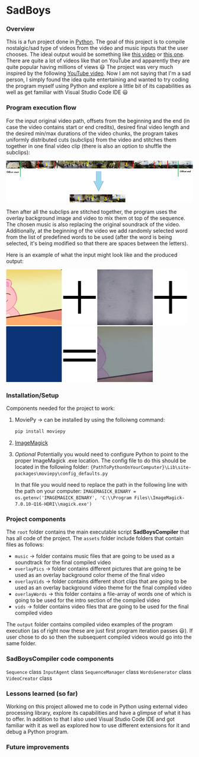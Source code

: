 # SadBoys
### Overview
This is a fun project done in [Python](https://www.python.org/). The goal of this project is to compile nostalgic/sad type of videos from the video and music inputs that the user chooses. The ideal output would be something like [this video](https://www.youtube.com/watch?v=cFpekJ5h1XY&list=RDC02WOL9lLx8&index=4) or [this one](https://www.youtube.com/watch?v=M9Y2p5l6IWU&list=RDC02WOL9lLx8&index=36). There are quite a lot of videos like that on YouTube and apparently they are quite popular having millions of views :smiley: The project was very much inspired by the following [YouTube video](https://www.youtube.com/watch?v=EmZX9fgHoYk).
Now I am not saying that I'm a sad person, I simply found the idea quite entertaining and wanted to try coding the program myself using Python and explore a little bit of its capabilities as well as get familiar with Visual Studio Code IDE :smiley:

### Program execution flow
For the input original video path, offsets from the beginning and the end (in case the video contains start or end credits), desired final video length and the desired min/max durations of the video chunks, the program takes uniformly distributed cuts (subclips) from the video and stitches them together in one final video clip (there is also an option to shuffle the subclips):

![Movie preview subclips diagram](./readme_images/movie_preview.png)

Then after all the subclips are stitched together, the program uses the overlay background image and video to mix them ot top of the sequence. The chosen music is also replacing the original soundrack of the video. Additionally, at the beginning of the video we add randomly selected word from the list of predefined words to be used (after the word is being selected, it's being modified so that there are spaces between the letters).

Here is an example of what the input might look like and the produced output:

![Example video input](./readme_images/input_video_example.gif) ![Plus](./readme_images/plus_sign.png) ![Example overlay video](./readme_images/input_overlay_video_example.gif) ![Plus](./readme_images/plus_sign.png) ![Example overlay background](./readme_images/video_overlay_background.png) ![Equals](./readme_images/equals_sign.png) ![Example video output](./readme_images/output_video_example.gif)

### Installation/Setup
Components needed for the project to work:
1) MoviePy -> can be installed by using the folloiwng command:

    ```sh 
    pip install moviepy
    ```
    
2) [ImageMagick](https://imagemagick.org/)
3) _Optional_
Potentially you would need to configure Python to point to the proper ImageMagick .exe location. The config file to do this should be located in the following folder:
    ```{PathToPythonOnYourComputer}\Lib\site-packages\moviepy\config_defaults.py```
    
    In that file you would need to replace the path in the following line with the path on your computer:
    ```IMAGEMAGICK_BINARY = os.getenv('IMAGEMAGICK_BINARY', 'C:\\Program Files\\ImageMagick-7.0.10-Q16-HDRI\\magick.exe')```

### Project components
The ```root``` folder contains the main executable script __SadBoysCompiler__ that has all code of the project.
The ```assets``` folder include folders that contain files as follows:

- ```music``` -> folder contains music files that are going to be used as a soundtrack for the final compiled video
- ```overlayPics``` -> folder contains different pictures that are going te be used as an overlay background color theme of the final video
- ```overlayVids``` -> folder contains different short clips that are going to be used as an overlay background video theme for the final compiled video
- ```overlayWords``` -> this folder contains a file-array of words one of which is going to be used for the intro section of the compiled video
- ```vids``` -> folder contains video files that are going to be used for the final compiled video

The ```output``` folder contains compiled video examples of the program execution (as of right now these are just first program iteration passes :smiley:). If user chose to do so then the subsequent compiled videos would go into the same folder.

### SadBoysCompiler code components
```Sequence``` class
```InputAgent``` class
```SequenceManager``` class
```WordsGenerator``` class
```VideoCreator``` class

### Lessons learned (so far)
Working on this project allowed me to code in Python using external video processing library, explore its capabilities and have a glimpse of what it has to offer. In addition to that I also used Visual Studio Code IDE and got familiar with it as well as explored how to use different extensions for it and debug a Python program.

### Future improvements
